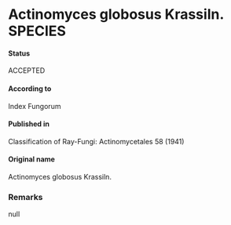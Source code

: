Actinomyces globosus Krassiln. SPECIES
=======

#### Status
ACCEPTED

#### According to
Index Fungorum

#### Published in
Classification of Ray-Fungi: Actinomycetales 58 (1941)

#### Original name
Actinomyces globosus Krassiln.

### Remarks
null